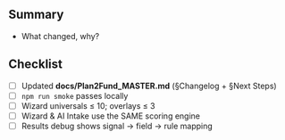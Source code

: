 ﻿## Summary
- What changed, why?

## Checklist
- [ ] Updated **docs/Plan2Fund_MASTER.md** (§Changelog + §Next Steps)
- [ ] `npm run smoke` passes locally
- [ ] Wizard universals ≤ 10; overlays ≤ 3
- [ ] Wizard & AI Intake use the SAME scoring engine
- [ ] Results debug shows signal → field → rule mapping

